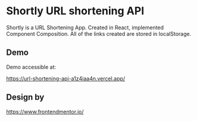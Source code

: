 # Shortly URL shortening API

Shortly is a URL Shortening App. Created in React, implemented Component Composition.
All of the links created are stored in localStorage.

## Demo
Demo accessible at:

https://url-shortening-api-a1z4iaa4n.vercel.app/

## Design by

https://www.frontendmentor.io/
